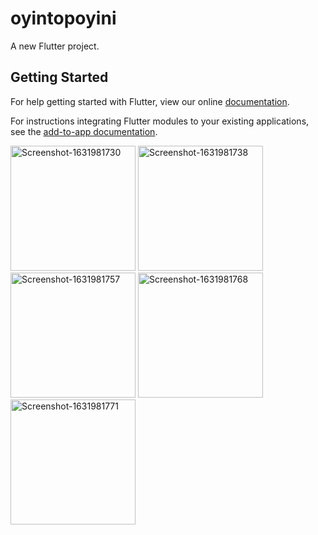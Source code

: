 # oyintopoyini

A new Flutter project.

## Getting Started

For help getting started with Flutter, view our online
[documentation](https://flutter.dev/).

For instructions integrating Flutter modules to your existing applications,
see the [add-to-app documentation](https://flutter.dev/docs/development/add-to-app).

<a href="https://ibb.co/tYSfRM0"><img src="https://i.ibb.co/6D2hQRK/Screenshot-1631981730.png" alt="Screenshot-1631981730" width="200" border="0"></a>
<a href="https://ibb.co/F33ZqCR"><img src="https://i.ibb.co/zxx9HDq/Screenshot-1631981738.png" alt="Screenshot-1631981738" width="200" border="0"></a>
<a href="https://ibb.co/gMWcp66"><img src="https://i.ibb.co/sv1XGtt/Screenshot-1631981757.png" alt="Screenshot-1631981757" width="200" border="0"></a>
<a href="https://ibb.co/pLDPW3T"><img src="https://i.ibb.co/gR17vD8/Screenshot-1631981768.png" alt="Screenshot-1631981768" width="200" border="0"></a>
<a href="https://ibb.co/1Qj45gy"><img src="https://i.ibb.co/vqRMGFy/Screenshot-1631981771.png" alt="Screenshot-1631981771" width="200" border="0"></a>
